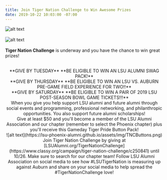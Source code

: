 ```yaml
---
title: Join Tiger Nation Challenge to Win Awesome Prizes
date: 2019-10-22 10:03:00 -07:00
---
```


![alt text](https://lsu-phoenix-alumni.github.io/assets/img/PhxAlumni.png)  
<br>
![alt text](https://lsu-phoenix-alumni.github.io/assets/img/TigerNationChallenge2019.png)  
<br>
**Tiger Nation Challenge** is underway and you have the chance to win great prizes!  
<br>
<center>
**GIVE BY TUESDAY**  
**BE ELIGIBLE TO WIN AN LSU ALUMNI SWAG PACK!**  
<br>
**GIVE BY THURSDAY**  
**BE ELIGIBLE TO WIN AN LSU VS. AUBURN PRE-GAME FIELD EXPERIENCE FOR TWO!!**  
<br>
**GIVE BY SATURDAY**  
**BE ELIGIBLE TO WIN A PAIR OF 2019 LSU POST-SEASON BOWL GAME TICKETS!!!**  
<br>
When you give you help support LSU alumni and future alumni through social events and programming, professional networking, and philanthropic opportunities. You also support future alumni scholarships!  
<br>
Give at least $50 and you'll become a member of the LSU Alumni Association and our chapter (remember to select the Phoenix chapter) plus you'll receive this Gameday Tiger Pride Button Pack!  
<br>
![alt text](https://lsu-phoenix-alumni.github.io/assets/img/TNCButtons.png)  
<br>
Join Tiger Nation Challenge by giving at [LSUAlumni.org/TigerNationChallenge](https://www.classy.org/campaign/tiger-nation-challenge/c250841) until 10/26. Make sure to search for our chapter team!
Follow LSU Alumni Association on social media to see how #LSUTigerNation is measuring up against Auburn and share on your social media to help spread the #TigerNationChallenge love!  